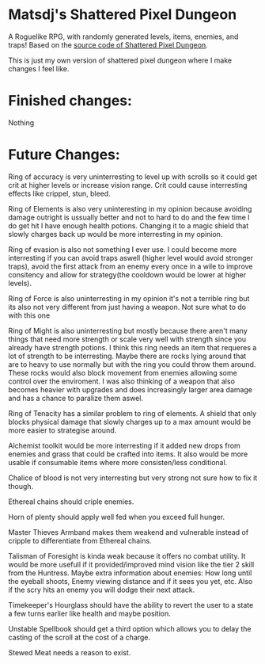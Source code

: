 # Matsdj's Shattered Pixel Dungeon

A Roguelike RPG, with randomly generated levels, items, enemies, and traps! Based on the [source code of Shattered Pixel Dungeon](https://github.com/00-Evan/shattered-pixel-dungeon).

This is just my own version of shattered pixel dungeon where I make changes I feel like.

# Finished changes:
Nothing

# Future Changes:

Ring of accuracy is very uninterresting to level up with scrolls so it could get crit at higher levels or increase vision range. Crit could cause interresting effects like crippel, stun, bleed.

Ring of Elements is also very uninteresting in my opinion because avoiding damage outright is ussually better and not to hard to do and the few time I do get hit I have enough health potions. Changing it to a magic shield that slowly charges back up would be more interresting in my opinion.

Ring of evasion is also not something I ever use. I could become more interresting if you can avoid traps aswell (higher level would avoid stronger traps), avoid the first attack from an enemy every once in a wile to improve consitency and allow for strategy(the cooldown would be lower at higher levels).

Ring of Force is also uninterresting in my opinion it's not a terrible ring but its also not very different from just having a weapon. Not sure what to do with this one

Ring of Might is also uninterresting but mostly because there aren't many things that need more strength or scale very well with strength since you already have strength potions. I think this ring needs an item that requeres a lot of strength to be interresting. Maybe there are rocks lying around that are to heavy to use normally but with the ring you could throw them around. These rocks would also block movement from enemies allowing some control over the enviroment. I was also thinking of a weapon that also becomes heavier with upgrades and does increasingly larger area damage and has a chance to paralize them aswel.

Ring of Tenacity has a similar problem to ring of elements. A shield that only blocks physical damage that slowly charges up to a max amount would be more easier to strategise around.

Alchemist toolkit would be more interresting if it added new drops from enemies and grass that could be crafted into items. It also would be more usable if consumable items where more consisten/less conditional.

Chalice of blood is not very interresting but very strong not sure how to fix it though.

Ethereal chains should criple enemies.

Horn of plenty should apply well fed when you exceed full hunger.

Master Thieves Armband makes them weakend and vulnerable instead of cripple to differentiate from Ethereal chains.

Talisman of Foresight is kinda weak because it offers no combat utility. It would be more usefull if it provided/improved mind vision like the tier 2 skill from the Huntress. Maybe extra information about enemies: How long until the eyeball shoots, Enemy viewing distance and if it sees you yet, etc. Also if the scry hits an enemy you will dodge their next attack.

Timekeeper's Hourglass should have the ability to revert the user to a state a few turns earlier like health and maybe position.

Unstable Spellbook should get a third option which allows you to delay the casting of the scroll at the cost of a charge.

Stewed Meat needs a reason to exist.

